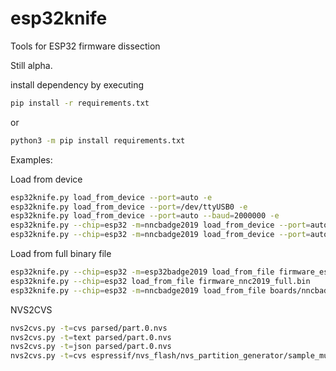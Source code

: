 # esp32knife
Tools for ESP32 firmware dissection

Still alpha.

install dependency by executing
```bash
pip install -r requirements.txt
```
or 
```bash
python3 -m pip install requirements.txt
```

Examples:

Load from device
```bash
esp32knife.py load_from_device --port=auto -e
esp32knife.py load_from_device --port=/dev/ttyUSB0 -e
esp32knife.py load_from_device --port=auto --baud=2000000 -e
esp32knife.py --chip=esp32 -m=nncbadge2019 load_from_device --port=auto --baud=2000000 -e
esp32knife.py --chip=esp32 -m=nncbadge2019 load_from_device --port=auto -e
```

Load from full binary file
```bash
esp32knife.py --chip=esp32 -m=esp32badge2019 load_from_file firmware_esp32os_full.bin
esp32knife.py --chip=esp32 load_from_file firmware_nnc2019_full.bin
esp32knife.py --chip=esp32 -m=nncbadge2019 load_from_file boards/nncbadge2019/firmware_nnc2019_full.bin
```

NVS2CVS
```bash
nvs2cvs.py -t=cvs parsed/part.0.nvs
nvs2cvs.py -t=text parsed/part.0.nvs
nvs2cvs.py -t=json parsed/part.0.nvs
nvs2cvs.py -t=cvs espressif/nvs_flash/nvs_partition_generator/sample_multipage_blob.bin
```


